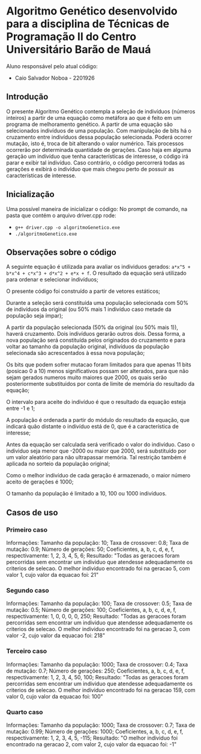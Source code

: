 # Algoritmo Genético desenvolvido para a disciplina de Técnicas de Programação II do Centro Universitário Barão de Mauá

Aluno responsável pelo atual código:
- Caio Salvador Noboa - 2201926

## Introdução
O presente Algoritmo Genético contempla a seleção de indivíduos (números inteiros) a partir de uma equação como metáfora ao que é feito em um programa de melhoramento genético.
A partir de uma equação são selecionados indivíduos de uma população. Com manipulação de bits há o cruzamento entre indivíduos dessa população selecionada. Poderá ocorrer mutação, isto é, troca de bit alterando o valor numérico. Tais processos ocorrerão por determinada quantidade de gerações.
Caso haja em alguma geração um indivíduo que tenha características de interesse, o código irá parar e exibir tal indivíduo. Caso contrário, o código percorrerá todas as gerações e exibirá o indivíduo que mais chegou perto de possuir as características de interesse.

## Inicialização
Uma possível maneira de inicializar o código:
No prompt de comando, na pasta que contém o arquivo driver.cpp rode:
- `g++ driver.cpp -o algoritmoGenetico.exe`
- `./algoritmoGenetico.exe`

## Observações sobre o código
A seguinte equação é utilizada para avaliar os individuos gerados: `a*x^5 + b*x^4 + c*x^3 + d*x^2 + e*x + f`. O resultado da equação será utilizado para ordenar e selecionar indivíduos;

O presente código foi construído a partir de vetores estáticos;

Durante a seleção será constituída uma população selecionada com 50% de indivíduos da original (ou 50% mais 1 indivíduo caso metade da população seja ímpar);

A partir da população selecionada (50% da original (ou 50% mais 1)), haverá cruzamento. Dois indivíduos gerarão outros dois. Dessa forma, a nova população será constituída pelos originados do cruzamento e para voltar ao tamanho da população original, indivíduos da população selecionada são acrescentados à essa nova população;

Os bits que podem sofrer mutacao foram limitados para que apenas 11 bits (posicao 0 a 10) menos significativos possam ser alterados, para que não sejam gerados numeros muito maiores que 2000, os quais serão posteriormente substituidos por conta de limite de memória do resultado da equação;

O intervalo para aceite do indivíduo é que o resultado da equação esteja entre -1 e 1;

A população é ordenada a partir do módulo do resultado da equação, que indicará quão distante o indivíduo está de 0, que é a característica de interesse;

Antes da equação ser calculada será verificado o valor do indivíduo. Caso o individuo seja menor que -2000 ou maior que 2000, será substituído por um valor aleatório para não ultrapassar memória. Tal restrição também é aplicada no sorteio da população original;

Como o melhor indivíduo de cada geração é armazenado, o maior número aceito de gerações é 1000;

O tamanho da população é limitado a 10, 100 ou 1000 indivíduos.

## Casos de uso
### Primeiro caso
Informações:
Tamanho da população: 10;
Taxa de crossover: 0.8;
Taxa de mutação: 0.9;
Número de gerações: 50;
Coeficientes, a, b, c, d, e, f, respectivamente: 1, 2, 3, 4, 5, 6;
Resultado:
"Todas as geracoes foram percorridas sem encontrar um individuo que atendesse adequadamente os criterios de selecao.
O melhor individuo encontrado foi na geracao 5, com valor 1, cujo valor da equacao foi: 21"

### Segundo caso
Informações:
Tamanho da população: 100;
Taxa de crossover: 0.5;
Taxa de mutação: 0.5;
Número de gerações: 100;
Coeficientes, a, b, c, d, e, f, respectivamente: 1, 0, 0, 0, 0, 250;
Resultado:
"Todas as geracoes foram percorridas sem encontrar um individuo que atendesse adequadamente os criterios de selecao.
O melhor individuo encontrado foi na geracao 3, com valor -2, cujo valor da equacao foi: 218"

### Terceiro caso
Informações:
Tamanho da população: 1000;
Taxa de crossover: 0.4;
Taxa de mutação: 0.7;
Número de gerações: 250;
Coeficientes, a, b, c, d, e, f, respectivamente: 1, 2, 3, 4, 50, 100;
Resultado:
"Todas as geracoes foram percorridas sem encontrar um individuo que atendesse adequadamente os criterios de selecao.
O melhor individuo encontrado foi na geracao 159, com valor 0, cujo valor da equacao foi: 100"

### Quarto caso
Informações:
Tamanho da população: 1000;
Taxa de crossover: 0.7;
Taxa de mutação: 0.99;
Número de gerações: 1000;
Coeficientes, a, b, c, d, e, f, respectivamente: 1, 2, 3, 4, 5, -115;
Resultado:
"O melhor individuo foi encontrado na geracao 2, com valor 2, cujo valor da equacao foi: -1"
